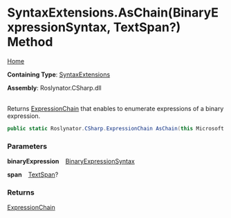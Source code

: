 # SyntaxExtensions\.AsChain\(BinaryExpressionSyntax, TextSpan?\) Method

[Home](../../../../README.md)

**Containing Type**: [SyntaxExtensions](../README.md)

**Assembly**: Roslynator\.CSharp\.dll

\
Returns [ExpressionChain](../../ExpressionChain/README.md) that enables to enumerate expressions of a binary expression\.

```csharp
public static Roslynator.CSharp.ExpressionChain AsChain(this Microsoft.CodeAnalysis.CSharp.Syntax.BinaryExpressionSyntax binaryExpression, Microsoft.CodeAnalysis.Text.TextSpan? span = null)
```

### Parameters

**binaryExpression** &ensp; [BinaryExpressionSyntax](https://docs.microsoft.com/en-us/dotnet/api/microsoft.codeanalysis.csharp.syntax.binaryexpressionsyntax)

**span** &ensp; [TextSpan](https://docs.microsoft.com/en-us/dotnet/api/microsoft.codeanalysis.text.textspan)?

### Returns

[ExpressionChain](../../ExpressionChain/README.md)

